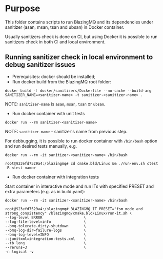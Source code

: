 # Purpose
This folder contains scripts to run BlazingMQ and its dependencies under sanitizer (asan, msan, tsan and ubsan) in Docker container.

Usually sanitizers check is done on CI, but using Docker it is possible to run sanitizers check in both CI and local environment.

## Running sanitizer check in local environment to debug sanitizer issues
 - Prerequisites: docker should be installed;
 - Run docker build from the BlazingMQ root folder:
 ```
 docker build -f docker/sanitizers/Dockerfile --no-cache --build-arg SANITIZER_NAME=<sanitizer-name> -t sanitizer-<sanitizer-name> .
 ```
 NOTE: `sanitizer-name` is `asan`, `msan`, `tsan` or `ubsan`.

- Run docker container with unit tests
```
docker run --rm sanitizer-<sanitizer-name>
```
NOTE: `sanitizer-name` - sanitizer's name from previous step.

For debbugging, it is possible to run docker container with `/bin/bash` option and run desired tests manually, e.g.
```
docker run --rm -it sanitizer-<sanitizer-name> /bin/bash

root@923efd7529a4:/blazingmq# cd cmake.bld/Linux && ./run-env.sh ctest -R <test-name>
```

- Run docker container with integration tests

Start container in interactive mode and run ITs with specified PRESET and extra parameters (e.g. as in build.yaml):
```
docker run --rm -it sanitizer-<sanitizer-name> /bin/bash

root@923efd7529a4:/blazingmq# BLAZINGMQ_IT_PRESET="fsm_mode and strong_consistency" /blazingmq/cmake.bld/Linux/run-it.sh \
--log-level ERROR                   \
--log-file-level=info               \
--bmq-tolerate-dirty-shutdown       \
--bmq-log-dir=failure-logs          \
--bmq-log-level=INFO                \
--junitxml=integration-tests.xml    \
--tb long                           \
--reruns=3                          \
-n logical -v
```
